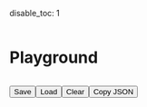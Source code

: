 disable_toc: 1

# Playground

<script src="https://unpkg.com/blockly/blockly.min.js"></script>
<script src="../../scripts/blockly_generated.js"></script>
<script src="../../scripts/lottie_blockly.js"></script>
<style>
html, body {
    min-height: 100vh;
}
body {
    display: flex;
    flex-flow: column;
}
div[role='main'], body > .container, #playground_layout
{
    width: 100%;
    height: 100%;
    padding: 0;
    margin: 0;
    flex-grow: 1;
    display: flex;
    flex-flow: column;
}

#playground_layout
{
    display: flex;
    flex-flow: row;
    align-items: stretch;
}
#blockly_div
{
    flex-grow: 1;
}
#playground_output_container
{
    width: 512px;
}
#lottie_player
{
    width: 512px;
    height: 512px
}
#playground_output
{
    margin: 0;
    width: 512px;
    display: flex;
    flex-flow: column;
}
#playground_output pre
{
    margin: 0;
    overflow: scroll;
    flex-grow: 1;
}
#playground_output_buttons
{
    padding: 0;
    list-style: none;
    display: flex;
}
</style>

<div id="playground_layout">
    <div id="blockly_div"></div>
    <div id="playground_output">
        <ul id="playground_output_buttons">
            <li><button onclick="save()">Save</button></li>
            <li><button onclick="load()">Load</button></li>
            <li><button onclick="clear_workspace()">Clear</button></li>
            <li><button onclick="copy_json()">Copy JSON</button></li>
        </ul>
        <div class="alpha_checkered" id="lottie_player"></div>
        <pre><code id="blockly_output"></code></pre>
    </div>
</div>

<script>

function save()
{
    var xml = Blockly.Xml.workspaceToDom(Blockly.mainWorkspace);
    localStorage.setItem("blockly_lottie", Blockly.Xml.domToText(xml));
}

function load()
{
    Blockly.mainWorkspace.clear();
    var xml = Blockly.Xml.textToDom(localStorage.getItem("blockly_lottie"));
    Blockly.Xml.domToWorkspace(xml, Blockly.mainWorkspace);
    update_code();
}

function clear_workspace()
{
    Blockly.mainWorkspace.clear();
    update_code();
}

function update_code()
{
    var top_block = workspace.getTopBlocks()[0];
    var json = {};
    if ( top_block !== undefined )
        json = generator.block_to_json(top_block);

    document.getElementById("blockly_output").innerText = JSON.stringify(json, null, 4);

    var anim_data = {
        container: document.getElementById('lottie_player'),
        renderer: 'svg',
        loop: true,
        autoplay: true,
        animationData: json
    };

    var frame = 0;

    if ( anim != null )
    {
        try {
            frame = anim.currentFrame
        } catch (e) {}
        try {
            anim.destroy();
        } catch (e) {}
        anim = null;
    }

    anim = bodymovin.loadAnimation(anim_data);
    if ( frame != 0 )
        anim.goToAndPlay(frame, true);

}


function copy_json()
{
    var element = document.getElementById("blockly_output");
    var text = element.innerText;
    /*
    var temp_input = document.createElement("input");
    temp_input.setAttribute('value', secretInfo)
    temp_input.select();
                document.execCommand('copy');
                $body.removeChild($tempInput);

    element.select();*/

    navigator.clipboard.writeText(text);
}

var options = {
  comments: true,
  toolbox: lottie_toolbox,
  media: 'https://unpkg.com/blockly/media/',
  collapse: true,
};

var workspace = Blockly.inject("blockly_div", options);
var generator = new BlockyJsonGenerator();
var anim = null;

workspace.addChangeListener(update_code);
load();



</script>

